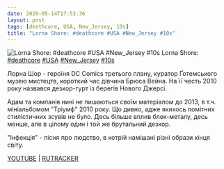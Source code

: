 ```yaml
---
date: 2020-05-14T17:53:36
layout: post
tags: [deathcore, USA, New_Jersey, 10s]
title: "Lorna Shore: #deathcore #USA #New_Jersey #10s"
---
```

![Lorna Shore: #deathcore #USA #New_Jersey #10s](https://res.cloudinary.com/vast-space-unexplored/image/upload/photos/photo_967_14-05-2020_17-53-36.jpg)
Lorna Shore: [#deathcore](/tags/#deathcore) [#USA](/tags/#USA) [#New_Jersey](/tags/#New_Jersey) [#10s](/tags/#10s)

Лорна Шор - героїня DC Comics третього плану, куратор Ґотемського музею мистецтв, короткий час дівчина Брюса Вейна. На її честь 2010 року назвався дезкор-гурт із берегів Нового Джерсі.

Адам та компанія нині не пишаються своїм матеріалом до 2013, в т.ч. мініальбомом &quot;Тріумф&quot; 2010 року. Що дивно, адже якихось помітних стилістичних зсувів не було. Десь більше вплив блек-металу, десь менше, але в цілому один і той же брутальний дезкор.

&quot;Інфекція&quot; - пісня про людство, в котрій намішані різні образи кінця світу.

[YOUTUBE](https://www.youtube.com/playlist?list=PLViden6qCTvKH3F1oQULNUVULYrMQZQFM) \| [RUTRACKER](https://rutracker.org/forum/viewtopic.php?t=4620076)